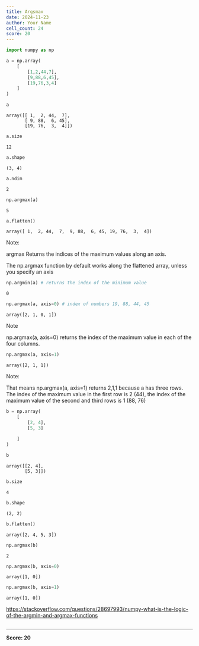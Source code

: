 ```yaml
---
title: Argsmax
date: 2024-11-23
author: Your Name
cell_count: 24
score: 20
---
```


```python
import numpy as np
```


```python
a = np.array(
    [
        [1,2,44,7], 
        [9,88,6,45], 
        [19,76,3,4]
    ]
)
```


```python
a
```




    array([[ 1,  2, 44,  7],
           [ 9, 88,  6, 45],
           [19, 76,  3,  4]])




```python
a.size
```




    12




```python
a.shape
```




    (3, 4)




```python
a.ndim
```




    2




```python
np.argmax(a)
```




    5




```python
a.flatten()
```




    array([ 1,  2, 44,  7,  9, 88,  6, 45, 19, 76,  3,  4])



Note:

argmax Returns the indices of the maximum values along an axis.

The np.argmax function by default works along the flattened array, unless you specify an axis


```python
np.argmin(a) # returns the index of the minimum value
```




    0




```python
np.argmax(a, axis=0) # index of numbers 19, 88, 44, 45
```




    array([2, 1, 0, 1])



Note

np.argmax(a, axis=0) returns the index of the maximum value in each of the four columns.


```python
np.argmax(a, axis=1)
```




    array([2, 1, 1])



Note:

That means np.argmax(a, axis=1) returns
2,1,1
because a has three rows. The index of the maximum value in the first row is 2 (44), the index of the maximum value of the second and third rows is 1 (88, 76)


```python
b = np.array(
    [
        [2, 4], 
        [5, 3] 
       
    ]
)
```


```python
b
```




    array([[2, 4],
           [5, 3]])




```python
b.size
```




    4




```python
b.shape
```




    (2, 2)




```python
b.flatten()
```




    array([2, 4, 5, 3])




```python
np.argmax(b)
```




    2




```python
np.argmax(b, axis=0)
```




    array([1, 0])




```python
np.argmax(b, axis=1)
```




    array([1, 0])



https://stackoverflow.com/questions/28697993/numpy-what-is-the-logic-of-the-argmin-and-argmax-functions


```python

```


---
**Score: 20**